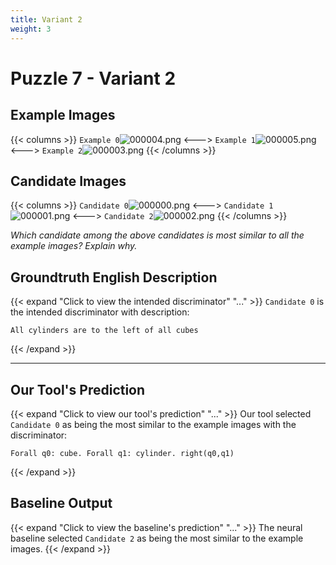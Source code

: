 ```yaml
---
title: Variant 2
weight: 3
---
```


# Puzzle 7 - Variant 2

## Example Images
{{< columns >}}
`Example 0`![000004.png](/clevr-variants/partition/fovariant-2/render/images/CLEVR_val_000004.png)
<--->
`Example 1`![000005.png](/clevr-variants/partition/fovariant-2/render/images/CLEVR_val_000005.png)
<--->
`Example 2`![000003.png](/clevr-variants/partition/fovariant-2/render/images/CLEVR_val_000003.png)
{{< /columns >}}

## Candidate Images
{{< columns >}}
`Candidate 0`![000000.png](/clevr-variants/partition/fovariant-2/render/images/CLEVR_val_000000.png)
<--->
`Candidate 1`![000001.png](/clevr-variants/partition/fovariant-2/render/images/CLEVR_val_000001.png)
<--->
`Candidate 2`![000002.png](/clevr-variants/partition/fovariant-2/render/images/CLEVR_val_000002.png)
{{< /columns >}}

*Which candidate among the above candidates is most similar to all the example images? Explain why.*

## Groundtruth English Description

{{< expand "Click to view the intended discriminator" "..." >}}
`Candidate 0` is the intended discriminator with description:
```plaintext 
All cylinders are to the left of all cubes
```
{{< /expand >}}

---



## Our Tool's Prediction

{{< expand "Click to view our tool's prediction" "..." >}}
Our tool selected `Candidate 0` as being the most similar to the example images with the discriminator:
```plaintext
Forall q0: cube. Forall q1: cylinder. right(q0,q1)
```
{{< /expand >}}



## Baseline Output

{{< expand "Click to view the baseline's prediction" "..." >}}
The neural baseline selected `Candidate 2` as being the most similar to the example images.
{{< /expand >}}

